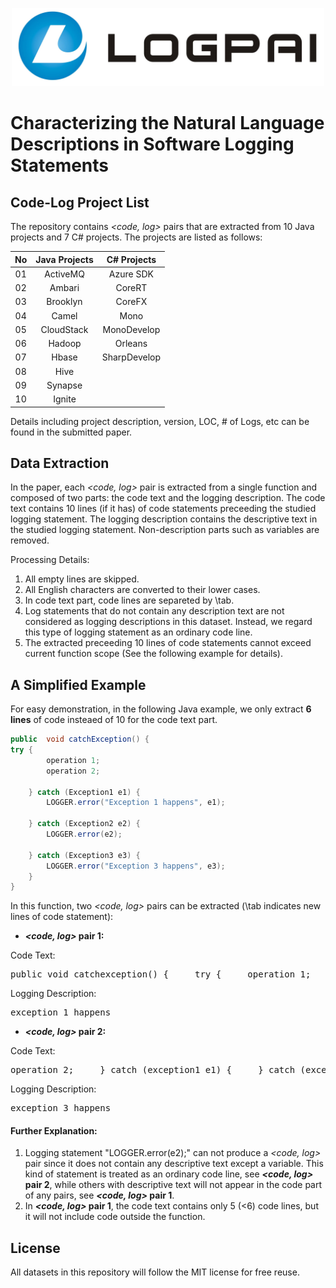<p align="center"> <a href="https://github.com/logpai"> <img src="https://github.com/logpai/logpai.github.io/blob/master/img/logpai_logo.jpg" width="500" height="125"/>  </a>
</p>

# Characterizing the Natural Language Descriptions in Software Logging Statements 

## Code-Log Project List
The repository contains _<code, log>_ pairs that are extracted from 10 Java projects and 7 C# projects. The projects are listed as follows:

| No | Java Projects        | C# Projects            |  
| :------:|:-------------: |:-------------:|
| 01  |ActiveMQ		|Azure SDK	|
| 02  |Ambari		|CoreRT		|
|  03 |Brooklyn		|CoreFX		|
|  04 |Camel      	|Mono		|
|  05 |CloudStack 	|MonoDevelop	|
|  06 |Hadoop    	|Orleans	|
|  07 |Hbase     	|SharpDevelop	|
|  08 |Hive		|		|
| 09  |Synapse		|		|
| 10  |Ignite  		| 		|

Details including project description, version, LOC, # of Logs, etc can be found in the submitted paper.

## Data Extraction
In the paper, each _<code, log>_  pair is extracted from a single function and composed of two parts: the code text and the logging description. The code text contains 10 lines (if it has) of code statements preceeding the studied logging statement. The logging description contains the descriptive text in the studied logging statement. Non-description parts such as variables are removed.

Processing Details:
1. All empty lines are skipped.
2. All English characters are converted to their lower cases.
3. In code text part, code lines are separeted by \tab.
4. Log statements that do not contain any description text are not considered as logging descriptions in this dataset. Instead, we regard this type of logging statement as an ordinary code line.
5. The extracted preceeding 10 lines of code statements cannot exceed current function scope (See the following example for details).

## A Simplified Example 
For easy demonstration, in the following Java example, we only extract **6 lines** of code insteaed of 10 for the code text part.

```java
public	void catchException() {
try {
		operation 1;
		operation 2;

	} catch (Exception1 e1) {
		LOGGER.error("Exception 1 happens", e1);

	} catch (Exception2 e2) {
		LOGGER.error(e2);

	} catch (Exception3 e3) {
		LOGGER.error("Exception 3 happens", e3);
	}
}
```

In this function, two _<code, log>_ pairs can be extracted (\tab indicates new lines of code statement):

* **_<code, log>_ pair 1:**

Code Text:
<pre>
public void catchexception() {     try {     operation 1;     operation 2;     } catch (exception1 e1) {
</pre>

Logging Description:
<pre>
exception 1 happens
</pre>

* **_<code, log>_ pair 2:**

Code Text:
<pre>
operation 2;     } catch (exception1 e1) {     } catch (exception2 e2) {     logger.error(e2);     } catch (exception3 e3) {
</pre>

Logging Description:
<pre>
exception 3 happens
</pre>

#### Further Explanation:
1. Logging statement "LOGGER.error(e2);" can not produce a _<code, log>_ pair since it does not contain any descriptive text except a variable. This kind of statement is treated as an ordinary code line, see **_<code, log>_ pair 2**, while others with descriptive text will not appear in the code part of any pairs, see **_<code, log>_ pair 1**.
2. In **_<code, log>_ pair 1**, the code text contains only 5 (<6) code lines, but it will not include code outside the function.


## License
All datasets in this repository will follow the MIT license for free reuse.
